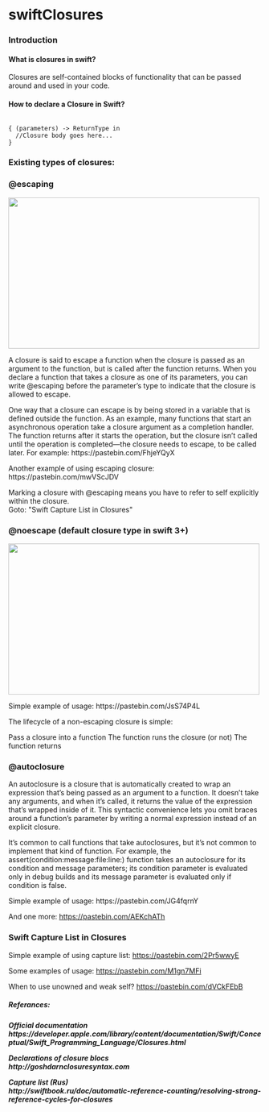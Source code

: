 # swiftClosures
<h3><b> Introduction </b></h3>
</hr>

<h4> What is closures in swift? </h4>
<p> Closures are self-contained blocks of functionality that can be passed around and used in your code. </p>

<h4><b> How to declare a Closure in Swift? </b></h4>

<code>
{ (parameters) -> ReturnType in
  //Closure body goes here...
}
</code>

</hr>

<h3> Existing types of closures: </h3>
<h3> @escaping </h3>

<img src="https://swiftunboxed.com/images/closure-escape.png" width="500" height="300"> </br>

<p> 
A closure is said to escape a function when the closure is passed as an argument to the function, but is called after the    function returns. When you declare a function that takes a closure as one of its parameters, you can write @escaping   before   the parameter’s type to indicate that the closure is allowed to escape. 
<p>

<p>
One way that a closure can escape is by being stored in a variable that is defined outside the function. As an example, many  functions that start an asynchronous operation take a closure argument as a completion handler. The function returns after it starts the operation, but the closure isn’t called until the operation is completed—the closure needs to escape, to be called later. For example: https://pastebin.com/FhjeYQyX
</p>

<p> 
Another example of using escaping closure: https://pastebin.com/mwVScJDV
</p>

<p>
Marking a closure with @escaping means you have to refer to self explicitly within the closure. </br>
Goto: "Swift Capture List in Closures"

</p>

<h3> @noescape (default closure type in swift 3+)</h3>

<img src="https://swiftunboxed.com/images/closure-noescape.png" width="500" height="300"> </br>


<p> Simple example of usage: https://pastebin.com/JsS74P4L 

The lifecycle of a non-escaping closure is simple:

Pass a closure into a function
The function runs the closure (or not)
The function returns
</p>

<h3>@autoclosure</h3>

<p>
An autoclosure is a closure that is automatically created to wrap an expression that’s being passed as an argument to a function. It doesn’t take any arguments, and when it’s called, it returns the value of the expression that’s wrapped inside of it. This syntactic convenience lets you omit braces around a function’s parameter by writing a normal expression instead of an explicit closure.
</p>

<p>
It’s common to call functions that take autoclosures, but it’s not common to implement that kind of function. For example, the assert(condition:message:file:line:) function takes an autoclosure for its condition and message parameters; its condition parameter is evaluated only in debug builds and its message parameter is evaluated only if condition is false.
</p>

<p>
Simple example of usage:
https://pastebin.com/JG4fqrnY

And one more:
https://pastebin.com/AEKchATh
</p>
</hr>

<div>
<h3> Swift Capture List in Closures </h3>

Simple example of using capture list:
https://pastebin.com/2Pr5wwyE

Some examples of usage:
https://pastebin.com/M1gn7MFi

When to use unowned and weak self?
https://pastebin.com/dVCkFEbB

</div>
</hr>


<h5> Referances: <h5>
<p> Official documentation <br>
https://developer.apple.com/library/content/documentation/Swift/Conceptual/Swift_Programming_Language/Closures.html
</p>

<p> Declarations of closure blocs <br>
http://goshdarnclosuresyntax.com 
</p>

<p> Capture list (Rus) <br>
http://swiftbook.ru/doc/automatic-reference-counting/resolving-strong-reference-cycles-for-closures
</p>

